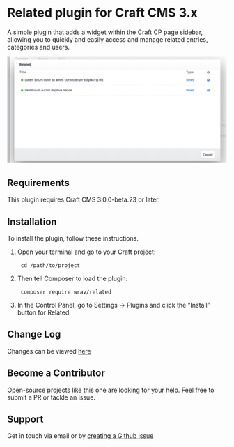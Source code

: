 # Related plugin for Craft CMS 3.x

A simple plugin that adds a widget within the Craft CP page sidebar, allowing you to quickly and easily access and manage related entries, categories and users.

![Screenshot](resources/img/modal.png)

## Requirements

This plugin requires Craft CMS 3.0.0-beta.23 or later.

## Installation

To install the plugin, follow these instructions.

1. Open your terminal and go to your Craft project:

        cd /path/to/project

2. Then tell Composer to load the plugin:

        composer require wrav/related

3. In the Control Panel, go to Settings → Plugins and click the “Install” button for Related.

## Change Log

Changes can be viewed [here](https://github.com/wrav/related/blob/master/CHANGELOG.md)

## Become a Contributor

Open-source projects like this one are looking for your help. Feel free to submit a PR or tackle an issue.

## Support

Get in touch via email or by [creating a Github issue](/wrav/related/issues)
